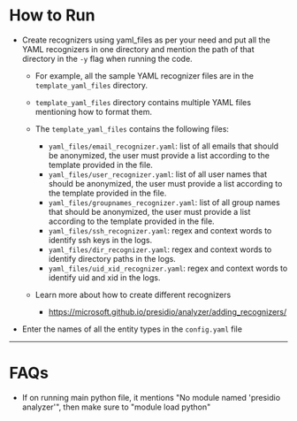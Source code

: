 # How to Run

- Create recognizers using yaml_files as per your need and put all the YAML recognizers in one directory and mention the path of that directory in the `-y` flag when running the code.
    - For example, all the sample YAML recognizer files are in the `template_yaml_files` directory.
    - `template_yaml_files` directory contains multiple YAML files mentioning how to format them.
    - The `template_yaml_files` contains the following files:
        - `yaml_files/email_recognizer.yaml`: list of all emails that should be anonymized, the user must provide a list according to the template provided in the file.
        - `yaml_files/user_recognizer.yaml`: list of all user names that should be anonymized, the user must provide a list according to the template provided in the file.
        - `yaml_files/groupnames_recognizer.yaml`: list of all group names that should be anonymized, the user must provide a list according to the template provided in the file.
        - `yaml_files/ssh_recognizer.yaml`: regex and context words to identify ssh keys in the logs.
        - `yaml_files/dir_recognizer.yaml`: regex and context words to identify directory paths in the logs.
        - `yaml_files/uid_xid_recognizer.yaml`: regex and context words to identify uid and xid in the logs.

    - Learn more about how to create different recognizers
        - https://microsoft.github.io/presidio/analyzer/adding_recognizers/ 

-  Enter the names of all the entity types in the `config.yaml` file



---

# FAQs

- If on running main python file, it mentions "No module named 'presidio analyzer'", then make sure to "module load python"
